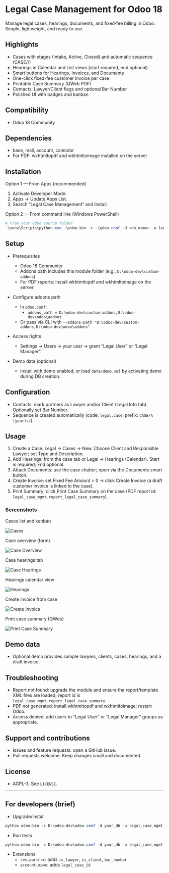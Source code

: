 # Legal Case Management for Odoo 18

Manage legal cases, hearings, documents, and fixed‑fee billing in Odoo. Simple, lightweight, and ready to use.

## Highlights
- Cases with stages (Intake, Active, Closed) and automatic sequence (CASE/<year>/<seq>)
- Hearings in Calendar and List views (start required, end optional)
- Smart buttons for Hearings, Invoices, and Documents
- One-click fixed-fee customer invoice per case
- Printable Case Summary (QWeb PDF)
- Contacts: Lawyer/Client flags and optional Bar Number
- Polished UI with badges and kanban

## Compatibility
- Odoo 18 Community

## Dependencies
- base, mail, account, calendar
- For PDF: wkhtmltopdf and wkhtmltoimage installed on the server

## Installation
Option 1 — From Apps (recommended)
1. Activate Developer Mode.
2. Apps → Update Apps List.
3. Search “Legal Case Management” and Install.

Option 2 — From command line (Windows PowerShell)
```powershell
# From your Odoo source folder
.\venv\Scripts\python.exe .\odoo-bin -c .\odoo.conf -d <db_name> -u legal_case_mgmt --stop-after-init
```

## Setup
- Prerequisites
  - Odoo 18 Community
  - Addons path includes this module folder (e.g., `D:\odoo-dev\custom-addons`)
  - For PDF reports: install wkhtmltopdf and wkhtmltoimage on the server

- Configure addons path
  - In `odoo.conf`:
    - `addons_path = D:\odoo-dev\custom-addons,D:\odoo-dev\odoo\addons`
  - Or pass via CLI with `--addons-path "D:\odoo-dev\custom-addons,D:\odoo-dev\odoo\addons"`

- Access rights
  - Settings → Users → your user → grant “Legal User” or “Legal Manager”.

- Demo data (optional)
  - Install with demo enabled, or load `data/demo.xml` by activating demo during DB creation.

## Configuration
- Contacts: mark partners as Lawyer and/or Client (Legal Info tab). Optionally set Bar Number.
- Sequence is created automatically (code: `legal.case`, prefix: `CASE/%(year)s/`).

## Usage
1) Create a Case: Legal → Cases → New. Choose Client and Responsible Lawyer; set Type and Description.
2) Add Hearings: from the case tab or Legal → Hearings (Calendar). Start is required; End optional.
3) Attach Documents: use the case chatter; open via the Documents smart button.
4) Create Invoice: set Fixed Fee Amount > 0 → click Create Invoice (a draft customer invoice is linked to the case).
5) Print Summary: click Print Case Summary on the case (PDF report id: `legal_case_mgmt.report_legal_case_summary`).

### Screenshots
Cases list and kanban

![Cases](screenshots/casesPage.png)

Case overview (form)

![Case Overview](screenshots/caseOverview.png)

Case hearings tab

![Case Hearings](screenshots/caseHearings.png)

Hearings calendar view

![Hearings](screenshots/hearingsPage.png)

Create invoice from case

![Create Invoice](screenshots/createInvoice.png)

Print case summary (QWeb)

![Print Case Summary](screenshots/printCaseSummary.png)

## Demo data
- Optional demo provides sample lawyers, clients, cases, hearings, and a draft invoice.

## Troubleshooting
- Report not found: upgrade the module and ensure the report/template XML files are loaded; report id is `legal_case_mgmt.report_legal_case_summary`.
- PDF not generated: install wkhtmltopdf and wkhtmltoimage; restart Odoo.
- Access denied: add users to “Legal User” or “Legal Manager” groups as appropriate.

## Support and contributions
- Issues and feature requests: open a GitHub issue.
- Pull requests welcome. Keep changes small and documented.

## License
- AGPL-3. See `LICENSE`.

---

## For developers (brief)
- Upgrade/install
```powershell
python odoo-bin -c D:\odoo-dev\odoo.conf -d your_db -u legal_case_mgmt --stop-after-init
```
- Run tests
```powershell
python odoo-bin -c D:\odoo-dev\odoo.conf -d your_db -u legal_case_mgmt --test-enable --stop-after-init
```
- Extensions
  - `res.partner`: adds `is_lawyer`, `is_client`, `bar_number`
  - `account.move`: adds `legal_case_id`